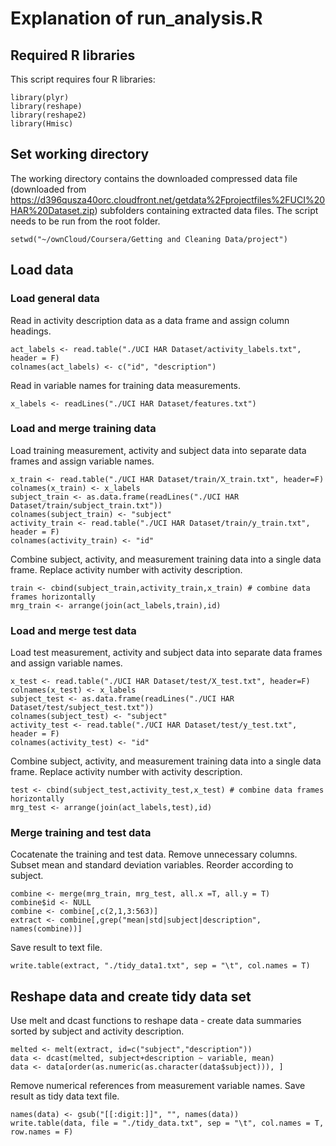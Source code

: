 # Explanation of run_analysis.R

## Required R libraries

This script requires four R libraries:

```{r}
library(plyr)
library(reshape)
library(reshape2)
library(Hmisc)
```
## Set working directory

The working directory contains the downloaded compressed data file (downloaded from https://d396qusza40orc.cloudfront.net/getdata%2Fprojectfiles%2FUCI%20HAR%20Dataset.zip) subfolders containing extracted data files.  The script needs to be run from the root folder.


```{r}
setwd("~/ownCloud/Coursera/Getting and Cleaning Data/project")
```

## Load data

###  Load general data

Read in activity description data as a data frame and assign column headings.

```{r}
act_labels <- read.table("./UCI HAR Dataset/activity_labels.txt", header = F) 
colnames(act_labels) <- c("id", "description") 
```

Read in variable names for training data measurements.

```{r}
x_labels <- readLines("./UCI HAR Dataset/features.txt") 
```

### Load and merge training data

Load training measurement, activity and subject data into separate data frames and assign variable names.

```{r}
x_train <- read.table("./UCI HAR Dataset/train/X_train.txt", header=F)
colnames(x_train) <- x_labels 
subject_train <- as.data.frame(readLines("./UCI HAR Dataset/train/subject_train.txt")) 
colnames(subject_train) <- "subject" 
activity_train <- read.table("./UCI HAR Dataset/train/y_train.txt", header = F)
colnames(activity_train) <- "id"
```

Combine subject, activity, and measurement training data into a single data frame.  Replace activity number with activity description.

```{r}
train <- cbind(subject_train,activity_train,x_train) # combine data frames horizontally
mrg_train <- arrange(join(act_labels,train),id)
```

### Load and merge test data

Load test measurement, activity and subject data into separate data frames and assign variable names.

```{r}
x_test <- read.table("./UCI HAR Dataset/test/X_test.txt", header=F)
colnames(x_test) <- x_labels 
subject_test <- as.data.frame(readLines("./UCI HAR Dataset/test/subject_test.txt")) 
colnames(subject_test) <- "subject" 
activity_test <- read.table("./UCI HAR Dataset/test/y_test.txt", header = F)
colnames(activity_test) <- "id"
```

Combine subject, activity, and measurement training data into a single data frame.  Replace activity number with activity description.

```{r}
test <- cbind(subject_test,activity_test,x_test) # combine data frames horizontally
mrg_test <- arrange(join(act_labels,test),id)
```

### Merge training and test data

Cocatenate the training and test data.  Remove unnecessary columns. Subset mean and standard deviation variables. Reorder according to subject.

```{r}
combine <- merge(mrg_train, mrg_test, all.x =T, all.y = T) 
combine$id <- NULL 
combine <- combine[,c(2,1,3:563)] 
extract <- combine[,grep("mean|std|subject|description", names(combine))] 
```

Save result to text file.

```{r}
write.table(extract, "./tidy_data1.txt", sep = "\t", col.names = T) 
```

## Reshape data and create tidy data set

Use melt and dcast functions to reshape data - create data summaries sorted by subject and activity description.

```{r}
melted <- melt(extract, id=c("subject","description")) 
data <- dcast(melted, subject+description ~ variable, mean) 
data <- data[order(as.numeric(as.character(data$subject))), ] 
```

Remove numerical references from measurement variable names.  Save result as tidy data text file.

```{r}
names(data) <- gsub("[[:digit:]]", "", names(data)) 
write.table(data, file = "./tidy_data.txt", sep = "\t", col.names = T, row.names = F)
```

